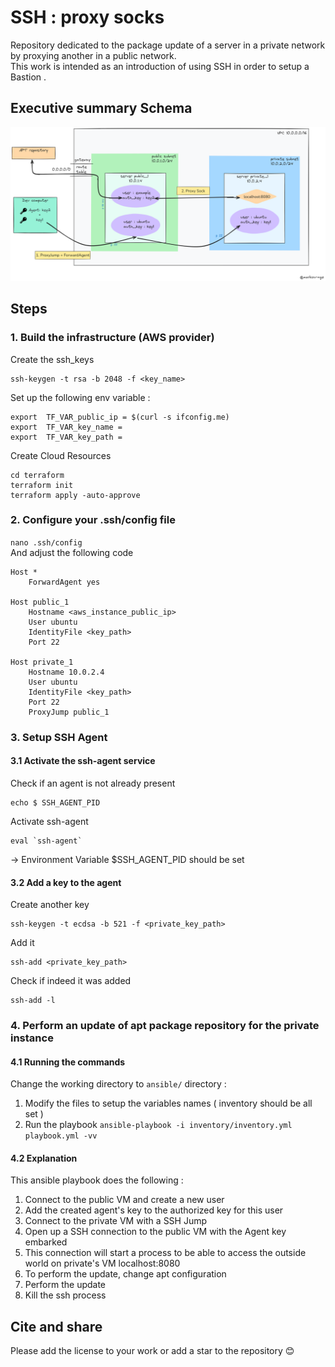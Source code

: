# SSH : proxy socks

Repository dedicated to the package update of a server in a private network by proxying another in a public network. <br>
This work is intended as an introduction of using SSH in order to setup a Bastion .  

## Executive summary Schema
<img src='schema.png'>

## Steps 
### 1. Build the infrastructure (AWS provider)
Create the ssh_keys
```
ssh-keygen -t rsa -b 2048 -f <key_name>
```
Set up the following env variable : 
```
export  TF_VAR_public_ip = $(curl -s ifconfig.me) 
export  TF_VAR_key_name = 
export  TF_VAR_key_path = 
```
Create Cloud Resources 
```
cd terraform
terraform init
terraform apply -auto-approve
```



### 2. Configure your .ssh/config file 
`nano .ssh/config` <br>
And adjust the following code 
```
Host *
    ForwardAgent yes

Host public_1
    Hostname <aws_instance_public_ip>
    User ubuntu
    IdentityFile <key_path>
    Port 22

Host private_1
    Hostname 10.0.2.4
    User ubuntu
    IdentityFile <key_path>
    Port 22
    ProxyJump public_1
```

### 3. Setup SSH Agent
#### 3.1 Activate the ssh-agent service
Check if an agent is not already present 
```
echo $ SSH_AGENT_PID
```
Activate ssh-agent 
```
eval `ssh-agent`
```
-> Environment Variable $SSH_AGENT_PID should be set
#### 3.2 Add a key to the agent
Create another key
```
ssh-keygen -t ecdsa -b 521 -f <private_key_path>
```
Add it 
```
ssh-add <private_key_path>
```
Check if indeed it was added 
```
ssh-add -l
```
### 4. Perform an update of apt package repository for the private instance
#### 4.1 Running the commands
Change the working directory to `ansible/` directory : <br>
1. Modify the files to setup the variables names ( inventory should be all set )
2. Run the playbook 
```ansible-playbook -i inventory/inventory.yml playbook.yml -vv ```
#### 4.2 Explanation
This ansible playbook does the following : <br>
1. Connect to the public VM and create a new user
2. Add the created  agent's key to the authorized key for this user
3. Connect to the private VM with a SSH Jump 
4. Open up a SSH connection to the public VM with the Agent key embarked
5. This connection will start a process to be able to access the outside world on private's VM localhost:8080
6. To perform the update, change apt configuration 
7. Perform the update
8. Kill the ssh process 


## Cite and share
Please add the license to your work or add a star to the repository 😊 